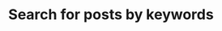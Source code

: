 ---
view: categories
title: Search for posts by keywords
excerpt: Categories and tags for you to find what you want faster
---